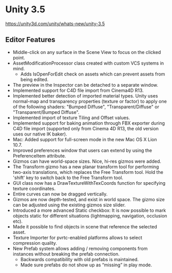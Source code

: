 # Unity 3.5

https://unity3d.com/unity/whats-new/unity-3.5

## Editor Features



*   Middle-click on any surface in the Scene View to focus on the clicked point.
*   AssetModificationProcessor class created with custom VCS systems in mind.
    *   Adds IsOpenForEdit check on assets which can prevent assets from being edited.
*   The preview in the Inspector can be detached to a separate window.
*   Implemented support for C4D file import from Cinema4D R13.
*   Implemented better detection of imported material types. Unity uses normal-map and transparency properties (texture or factor) to apply one of the following shaders: "Bumped Diffuse", "Transparent/Diffuse" or "Transparent/Bumped Diffuse".
*   Implemented import of texture Tiling and Offset values.
*   Implemented support for baking animation through FBX exporter during C4D file import (supported only from Cinema 4D R13, the old version uses our native IK baker).
*   Mac: Added support for full-screen mode in the new Mac OS X Lion 10.7.
*   Improved preferences window that users can extend by using the PreferenceItem attribute.
*   Gizmos can have world-space sizes. Nice, hi-res gizmos were added.
*   The Transform gizmo has a new planar transform tool for performing two-axis translations, which replaces the Free Transform tool. Hold the 'shift' key to switch back to the Free Transform tool.
*   GUI class now has a DrawTextureWithTexCoords function for specifying texture coordinates.
*   Entire curves can now be dragged vertically.
*   Gizmos are now depth-tested, and exist in world space. The gizmo size can be adjusted using the existing gizmos size slider.
*   Introduced a more advanced Static checkbox: It is now possible to mark objects static for different situations (lightmapping, navigation, occlusion etc).
*   Made it possible to find objects in scene that reference the selected asset.
*   Texture Importer for pvrtc-enabled platforms allows to select compression quality.
*   New Prefab system allows adding / removing components from instances without breaking the prefab connection.
    *   Backwards compatibility with old prefabs is maintained.
    *   Made sure prefabs do not show up as “missing” in play mode.
